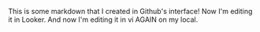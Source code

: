 This is some markdown that I created in Github's interface!
Now I'm editing it in Looker.
And now I'm editing it in vi AGAIN on my local.
